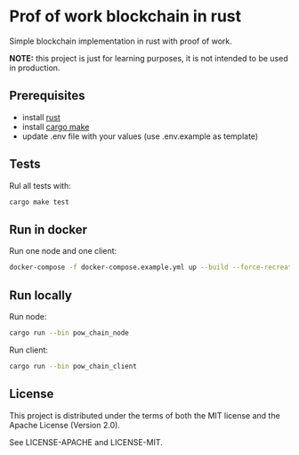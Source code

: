 # Prof of work blockchain in rust

Simple blockchain implementation in rust with proof of work.

**NOTE:** this project is just for learning purposes, it is not intended to be used in production.

## Prerequisites

- install [rust](https://www.rust-lang.org/tools/install)
- install [cargo make](https://docs.rs/crate/cargo-make/latest)
- update .env file with your values (use .env.example as template)

## Tests

Rul all tests with:

```bash
cargo make test
```

## Run in docker

Run one node and one client:

```bash
docker-compose -f docker-compose.example.yml up --build --force-recreate --remove-orphans
```

## Run locally

Run node:

```bash
cargo run --bin pow_chain_node
```

Run client:

```bash
cargo run --bin pow_chain_client
```

## License

This project is distributed under the terms of both the MIT license and the Apache License (Version 2.0).

See LICENSE-APACHE and LICENSE-MIT.
